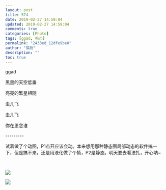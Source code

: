 ```yaml
---
layout: post
title: 574
date: 2019-02-27 14:59:04
updated: 2019-02-27 14:59:04
comments: true
categories: [Photo]
tags: [ggad, 格邓]
permalink: "2433ed_12dfe9be0"
author: "猫厨"
description: ""
toc: true
---
```


<p>ggad</p> 
<p>黑黑的天空低垂</p> 
<p>亮亮的繁星相随</p> 
<p>虫儿飞</p> 
<p>虫儿飞</p> 
<p>你在思念谁</p> 
<p>---------</p> 
<p>试着做了个动图，P1点开应该会动。本来想用那种静态图局部动态的软件搞一下，但是搞不来，还是用液化做了个帧，P2是静态。明天要去看法扎，开心呐~</p> 
<p><br /></p>

![](/img/img_cVZNdzJtQk9JV2Z5Z21UVDBhYzlMdUkyS0VEcmxkUjRhcnFUT2VCQUxodmlQNG9jRXNBVDRBPT0.gif)

![](/img/img_cVZNdzJtQk9JV2RQTk93MlQ0WU5TYm5PSWEzcG5INWRSNE1qUDVYN1BNS2NMaG01RzE1ZUdBPT0.jpg)